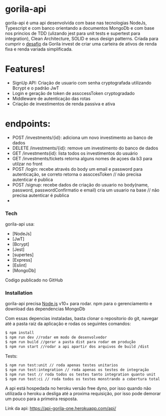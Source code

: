 # gorila-api

gorila-api é uma api desenvolvida com base nas tecnologias NodeJs, Typescript e com banco orientando a documentos MongoDb e com base nos princios de TDD (ulizando jest para unit tests e supertest para integration), Clean Architecture, SOLID e seus design patterns. Criada para cumprir o [desafio](https://www.notion.so/Teste-Gorila-Full-Stack-J-nior-e-Pleno-d5e1b497ff64430ab6bb50aa988e2429) da Gorila invest de criar uma carteira de ativos de renda fixa e renda variada simplificada.

# Features!
  - SignUp API: Criação de usuario com senha cryptografada utilizando Bcrypt e o padrão JwT
  - Login e geração de token de assccessToken cryptogradado
  - Middleware de autenticação das rotas
  - Criação de investimentos de renda passiva e ativa
  
# endpoints:
  - POST /investments/{id}:  adiciona um novo investimento ao banco de dados
  - DELETE /investments/{id}: remove um investimento do banco de dados
  - GET /investments{id}: lista todos os investimentos do usuário
  - GET /investments/tickets retorna alguns nomes de açoes da b3 para utilzar no front
  - POST /login: recebe através do body um email e password para autenticação, se correto retorna o assccesToken // não precisa autenticar é publica
  - POST /signup: recebe dados de criação do usuario no body(name, password, passwordConfirmatio e email) cria um usuario na base // não precisa autenticar é publica
  -
### Tech

gorila-api usa:

* [NodeJs]
* [JwT]
* [Bcrypt]
* [Jest]
* [supertes]
* [Express]
* [Eslint]
* [MongoDb]

Codigo publicado no GitHub

### Installation

gorila-api precisa [Node.js](https://nodejs.org/) v10+ para rodar.
npm para o gerenciamento e download das dependencias
MongoDb

Com essas depencias instaladas, basta clonar o repositorio do git, navegar até a pasta raiz da aplicação e rodas os seguintes comandos:

```sh
$ npm install
$ npm run dev //rodar em modo de desenvolvedor
$ npm run build //gerar a pasta dist para rodar em produção
$ npm run start //rodar a api apartir dos arquivos de build /dist
```

Tests:

```sh
$ npm run test:unit // roda apenas testes unitarios
$ npm run test:integration // roda apenas os testes de integração
$ npm run test // roda todos os testes tanto integration quanto unit
$ npm run test:ci // roda todos os testes monstrando a cobertura total
```

A api está hospedada no heroku versão free dyno, por isso quando não utilizada o heroku a desliga até a proxima requisição, por isso pode demorar um pouco para a primeira resposta.

Link da api: https://api-gorila-one.herokuapp.com/api/
